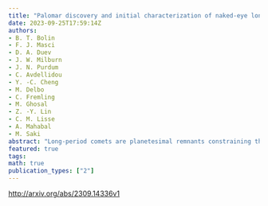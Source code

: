 ```yaml
---
title: "Palomar discovery and initial characterization of naked-eye long period   comet C/2022 E3 (ZTF)"
date: 2023-09-25T17:59:14Z
authors:
- B. T. Bolin
- F. J. Masci
- D. A. Duev
- J. W. Milburn
- J. N. Purdum
- C. Avdellidou
- Y. -C. Cheng
- M. Delbo
- C. Fremling
- M. Ghosal
- Z. -Y. Lin
- C. M. Lisse
- A. Mahabal
- M. Saki
abstract: "Long-period comets are planetesimal remnants constraining the environment and volatiles of the protoplanetary disc. We report the discovery of hyperbolic long-period comet C/2022 E3 (ZTF), which has a perihelion $sim$1.11 au, an eccentricity $gtrsim$1 and an inclination $sim$109$^{circ}$, from images taken with the Palomar 48-inch telescope during morning twilight on 2022 Mar 2. Additionally, we report the characterization of C/2022 E3 (ZTF) from observations taken with the Palomar 200-inch, the Palomar 60-inch, and the NASA Infrared Telescope Facility in early 2023 February to 2023 March when the comet passed within $sim$0.28 au of the Earth and reached a visible magnitude of $sim$5. We measure g-r = 0.70$pm$0.01, r-i = 0.20$pm$0.01, i-z = 0.06$pm$0.01, z-J = 0.90$pm$0.01, J-H = 0.38$pm$0.01 and H-K = 0.15$pm$0.01 colours for the comet from observations. We measure the A(0$^circ$)f$rho$ (0.8~$mu$m) in a 6500~km radius from the nucleus of 1483$pm$40~cm, and CN, C$_3$, and C$_2$ production of 5.43$pm0.11times$10$^{25}$~mol/s, 2.01$pm0.04times$10$^{24}$, and 3.08$pm0.5times$10$^{25}$~mol/s, similar to other long period comets. We additionally observe the appearance of jet-like structures at a scale of $sim$4,000 km in wide-field g-band images, which may be caused by the presence of CN gas in the near-nucleus coma."
featured: true
tags:
math: true
publication_types: ["2"]
---
```

http://arxiv.org/abs/2309.14336v1